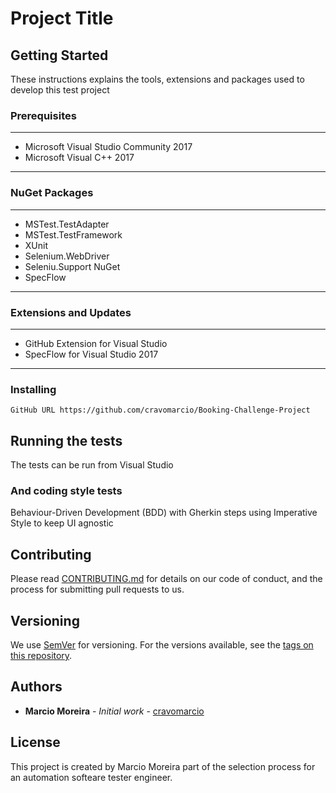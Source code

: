 # Project Title

## Getting Started

These instructions explains the tools, extensions and packages used to develop this test project

### Prerequisites
---
* Microsoft Visual Studio Community 2017
* Microsoft Visual C++ 2017
---

### NuGet Packages

---
* MSTest.TestAdapter
* MSTest.TestFramework
* XUnit
* Selenium.WebDriver
* Seleniu.Support NuGet
* SpecFlow
---

### Extensions and Updates

---
* GitHub Extension for Visual Studio
* SpecFlow for Visual Studio 2017
---

### Installing

```
GitHub URL https://github.com/cravomarcio/Booking-Challenge-Project
```

## Running the tests

The tests can be run from Visual Studio

### And coding style tests

Behaviour-Driven Development (BDD) with Gherkin steps using Imperative Style to keep UI agnostic

## Contributing

Please read [CONTRIBUTING.md](https://gist.github.com/PurpleBooth/b24679402957c63ec426) for details on our code of conduct, and the process for submitting pull requests to us.

## Versioning

We use [SemVer](http://semver.org/) for versioning. For the versions available, see the [tags on this repository](https://help.github.com/en/articles/viewing-your-repositorys-tags). 

## Authors

* **Marcio Moreira** - *Initial work* - [cravomarcio](https://github.com/cravomarcio)

## License

This project is created by Marcio Moreira part of the selection process for an automation softeare tester engineer.
